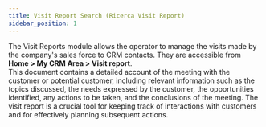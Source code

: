 ```yaml
---
title: Visit Report Search (Ricerca Visit Report)
sidebar_position: 1
---
```


The Visit Reports module allows the operator to manage the visits made by the company's sales force to CRM contacts. They are accessible from **Home > My CRM Area > Visit report**.        
This document contains a detailed account of the meeting with the customer or potential customer, including relevant information such as the topics discussed, the needs expressed by the customer, the opportunities identified, any actions to be taken, and the conclusions of the meeting. The visit report is a crucial tool for keeping track of interactions with customers and for effectively planning subsequent actions.